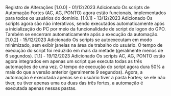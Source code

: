 Registro de Alterações
[1.0.0] - 01/12/2023
Adicionado
Os scripts de Automação Fortes (AC, AG, PONTO) agora estão funcionais, implementados para todos os usuários do domínio.
[1.0.1] - 13/12/2023
Adicionado
Os scripts agora são não interativos, sendo executados automaticamente após a inicialização do PC por meio da funcionalidade de script de logon do GPO. Também se encerram automaticamente após a execução da automação.
[1.0.2] - 15/12/2023
Adicionado
Os scripts se autoexecutam em modo minimizado, sem exibir janelas na área de trabalho do usuário.
O tempo de execução do script foi reduzido em mais da metade (geralmente menos de 6 segundos).
[1.1] - 19/12/2023
Adicionado
Os scripts AC, AG, PONTO estão agora integrados em apenas um script que executa todas as três automações de uma vez.
O tempo de execução do script agora dura 50% a mais do que a versão anterior (geralmente 9 segundos).
Agora, a automação é executada apenas se o usuário tiver a pasta Fortes; se ele não tiver, ou tiver apenas uma ou duas das três fortes, a automação é executada apenas nessas pastas.

